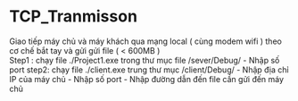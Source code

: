 # TCP_Tranmisson
Giao tiếp máy chủ và máy khách qua mạng local ( cùng modem wifi ) theo cơ chế bắt tay và gửi gửi file ( < 600MB )  
Step1 : chạy file ./Project1.exe trong thư mục file /sever/Debug/
      - Nhập số port
step2: chạy file ./client.exe trung thư mục /client/Debug/
      - Nhập địa chỉ IP của máy chủ
      - Nhập số port
      - Nhập đường dẫn đến file cần gửi đến máy chủ
